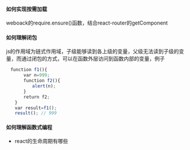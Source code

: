 #### 如何实现按需加载

weboack的require.ensure()函数，结合react-router的getComponent

#### 如何理解闭包
js的作用域为链式作用域，子级能够读到各上级的变量，父级无法读到子级的变量，而通过闭包的方式，可以在函数外层访问到函数内部的变量，例子

```javascript
　function f1(){
　　　　var n=999;
　　　　function f2(){
　　　　　　alert(n); 
　　　　}
　　　　return f2;
　　}
　　var result=f1();
　　result(); // 999
```

#### 如何理解函数式编程

- react的生命周期有哪些

